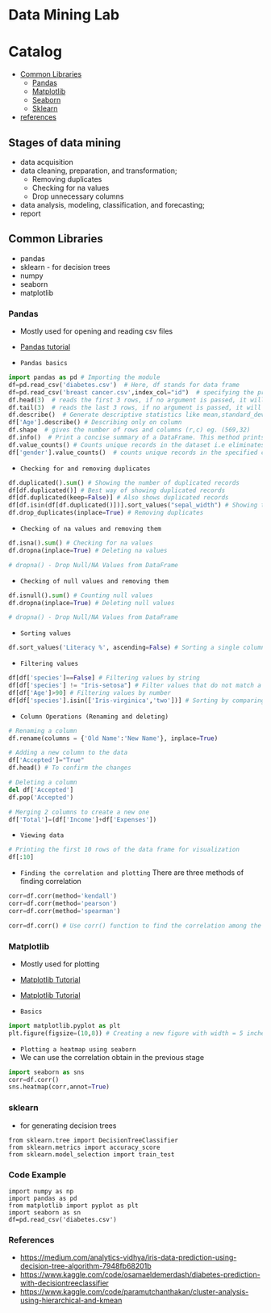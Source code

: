 Data Mining Lab
===========================

# Catalog
* [Common Libraries](#common-libraries)
	* [Pandas](#pandas)
	* [Matplotlib](#matplotlib)
	* [Seaborn](#seaborn)
	* [Sklearn](#sklearn)
* [references](#references)


## Stages of data mining
* data acquisition
* data cleaning, preparation, and transformation;
	* Removing duplicates
	* Checking for na values 
	* Drop unnecessary columns
* data analysis, modeling, classification, and forecasting;
* report


## Common Libraries
* pandas
* sklearn - for decision trees
* numpy
* seaborn
* matplotlib


### Pandas
* Mostly used for opening and reading csv files
* [Pandas tutorial](https://www.digitalocean.com/community/tutorials/python-pandas-module-tutorial)

* `Pandas basics`
```python
import pandas as pd # Importing the module
df=pd.read_csv('diabetes.csv')  # Here, df stands for data frame
df=pd.read_csv('breast cancer.csv',index_col="id")  # specifying the primary key
df.head(3)  # reads the first 3 rows, if no argument is passed, it will print the first 5 rows
df.tail(3)  # reads the last 3 rows, if no argument is passed, it will print the last 5 rows
df.describe()  # Generate descriptive statistics like mean,standard_deviation,count,25%,75% etc
df['Age'].describe() # Describing only on column
df.shape  # gives the number of rows and columns (r,c) eg. (569,32)
df.info()  # Print a concise summary of a DataFrame. This method prints information about a DataFrame including the index dtype and columns, non-null values and memory usage 
df.value_counts() # Counts unique records in the dataset i.e eliminates duplicates then counts
df['gender'].value_counts()  # counts unique records in the specified column (removes duplicates then counts the records. It also gives count for each occurence e.g Male : 80 ,Female :90)
```

* `Checking for and removing duplicates`
```python
df.duplicated().sum() # Showing the number of duplicated records
df[df.duplicated()] # Best way of showing duplicated records
df[df.duplicated(keep=False)] # Also shows duplicated records
df[df.isin(df[df.duplicated()])].sort_values("sepal_width") # Showing the duplicated records
df.drop_duplicates(inplace=True) # Removing duplicates
```

* `Checking of na values and removing them`
```python
df.isna().sum() # Checking for na values
df.dropna(inplace=True) # Deleting na values

# dropna() - Drop Null/NA Values from DataFrame
```

* `Checking of null values and removing them`
```python
df.isnull().sum() # Counting null values
df.dropna(inplace=True) # Deleting null values

# dropna() - Drop Null/NA Values from DataFrame
```
* `Sorting values`
```python
df.sort_values('Literacy %', ascending=False) # Sorting a single column in ascending order
```

* `Filtering values`
```python
df[df['species']==False] # Filtering values by string
df[df['species'] != "Iris-setosa"] # Filter values that do not match a certain criteria
df[df['Age']>90] # Filtering values by number
df[df['species'].isin(['Iris-virginica','two'])] # Sorting by comparing to a list of values i.e similar to if item in ['one','two']
```

* `Column Operations (Renaming and deleting)`
```python
# Renaming a column
df.rename(columns = {'Old Name':'New Name'}, inplace=True)

# Adding a new column to the data
df['Accepted']="True"
df.head() # To confirm the changes

# Deleting a column
del df['Accepted']
df.pop('Accepted')

# Merging 2 columns to create a new one
df['Total']=(df['Income']+df['Expenses'])
```

* `Viewing data`
```python
# Printing the first 10 rows of the data frame for visualization
df[:10]
```


* `Finding the correlation and plotting`
There are three methods of finding correlation

```python
corr=df.corr(method='kendall')
corr=df.corr(method='pearson')
corr=df.corr(method='spearman')

corr=df.corr() # Use corr() function to find the correlation among the columns in the Dataframe using the ‘Pearson’ method. 
```



### Matplotlib
* Mostly used for plotting
* [Matplotlib Tutorial](https://matplotlib.org/stable/tutorials/introductory/pyplot.html)
* [Matplotlib Tutorial](https://www.geeksforgeeks.org/matplotlib-tutorial/)

* `Basics`
```python
import matplotlib.pyplot as plt
plt.figure(figsize=(10,8)) # Creating a new figure with width = 5 inches and height = 4 inches
```

* `Plotting a heatmap using seaborn`
* We can use the correlation obtain in the previous stage
```python
import seaborn as sns
corr=df.corr()
sns.heatmap(corr,annot=True)
```

### sklearn
* for generating decision trees
```
from sklearn.tree import DecisionTreeClassifier
from sklearn.metrics import accuracy_score
from sklearn.model_selection import train_test
```



### Code Example
```
import numpy as np
import pandas as pd
from matplotlib import pyplot as plt
import seaborn as sn
df=pd.read_csv('diabetes.csv')
```

### References
- https://medium.com/analytics-vidhya/iris-data-prediction-using-decision-tree-algorithm-7948fb68201b
- https://www.kaggle.com/code/osamaeldemerdash/diabetes-prediction-with-decisiontreeclassifier
- https://www.kaggle.com/code/paramutchanthakan/cluster-analysis-using-hierarchical-and-kmean